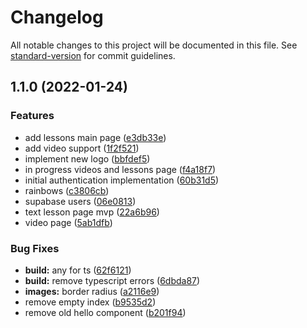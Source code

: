 # Changelog

All notable changes to this project will be documented in this file. See [standard-version](https://github.com/conventional-changelog/standard-version) for commit guidelines.

## 1.1.0 (2022-01-24)


### Features

* add lessons main page ([e3db33e](https://github.com/OrlundoHubbard/frontend2web3/commit/e3db33e1dc92135d26f6dee2961f36f51a83d8ee))
* add video support ([1f2f521](https://github.com/OrlundoHubbard/frontend2web3/commit/1f2f521cc3409def27f488c27c57f806d3413068))
* implement new logo ([bbfdef5](https://github.com/OrlundoHubbard/frontend2web3/commit/bbfdef58100a16546a36d53de52ae89272d1c089))
* in progress videos and lessons page ([f4a18f7](https://github.com/OrlundoHubbard/frontend2web3/commit/f4a18f76a5a65d87ab49a2239253b327067146f2))
* initial authentication implementation ([60b31d5](https://github.com/OrlundoHubbard/frontend2web3/commit/60b31d55870c2282999fbd5ef4ee9bc2ab056b6d))
* rainbows ([c3806cb](https://github.com/OrlundoHubbard/frontend2web3/commit/c3806cbf933aa1e24f3504381f1ba1150f029b5e))
* supabase users ([06e0813](https://github.com/OrlundoHubbard/frontend2web3/commit/06e081394eab75029acafea42c26f28fb8fd1a98))
* text lesson page mvp ([22a6b96](https://github.com/OrlundoHubbard/frontend2web3/commit/22a6b96b644e7ac39df5c6c94d647c4c1590ca87))
* video page ([5ab1dfb](https://github.com/OrlundoHubbard/frontend2web3/commit/5ab1dfb8af36b436c166215593da5901d9d453c5))


### Bug Fixes

* **build:** any for ts ([62f6121](https://github.com/OrlundoHubbard/frontend2web3/commit/62f6121cbdfc5e46581a716f93f225a4481a174b))
* **build:** remove typescript errors ([6dbda87](https://github.com/OrlundoHubbard/frontend2web3/commit/6dbda875908c3a308016d5324378e9b76def9aad))
* **images:** border radius ([a2116e9](https://github.com/OrlundoHubbard/frontend2web3/commit/a2116e9d28680c96b742593d77d2a770a647086e))
* remove empty index ([b9535d2](https://github.com/OrlundoHubbard/frontend2web3/commit/b9535d269111ac0db9c3583e20b5cbbf572fc3e2))
* remove old hello component ([b201f94](https://github.com/OrlundoHubbard/frontend2web3/commit/b201f941a09c01763511fb5ad7d5cde32970bd85))
